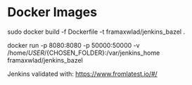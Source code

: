 # Docker Images

sudo docker build -f Dockerfile -t framaxwlad/jenkins_bazel .

docker run -p 8080:8080 -p 50000:50000 -v /home/${USER}/${CHOSEN_FOLDER}:/var/jenkins_home framaxwlad/jenkins_bazel

Jenkins validated with:
<url>https://www.fromlatest.io/#/</url>
